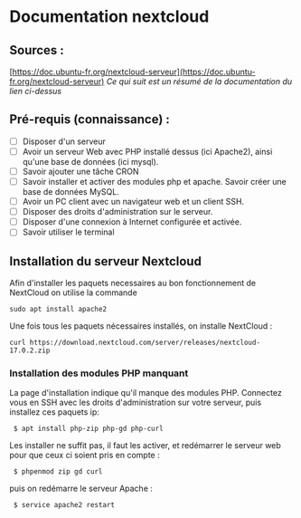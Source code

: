 # Documentation nextcloud

## Sources :
[https://doc.ubuntu-fr.org/nextcloud-serveur](https://doc.ubuntu-fr.org/nextcloud-serveur)
*Ce qui suit est un résumé de la documentation du lien ci-dessus*

## Pré-requis (connaissance) :

 - [ ] Disposer d'un serveur
 - [ ] Avoir un serveur Web avec PHP installé dessus (ici Apache2),  ainsi qu'une base de données (ici mysql).
 - [ ] Savoir ajouter une tâche CRON
 - [ ] Savoir installer et activer des modules php et apache. Savoir créer une base de données MySQL.
 - [ ] Avoir un PC client avec un navigateur web et un client SSH.
 - [ ] Disposer des droits d'administration sur le serveur.
 - [ ] Disposer d'une connexion à Internet configurée et activée.
 - [ ] Savoir utiliser le terminal

## Installation du serveur Nextcloud
Afin d'installer les paquets necessaires au bon fonctionnement de NextCloud on utilise la commande 
```bash=
sudo apt install apache2 
```

Une fois tous les paquets nécessaires installés, on installe NextCloud :

```bash=
curl https://download.nextcloud.com/server/releases/nextcloud-17.0.2.zip 
```
### Installation des modules PHP manquant

La page d'installation indique qu'il manque des modules PHP. Connectez vous en SSH  avec les  droits d'administration  sur votre serveur, puis  
installez ces paquets ip:
```bash=
 $ apt install php-zip php-gd php-curl
```
Les installer ne suffit pas, il faut les activer, et redémarrer le serveur web pour que ceux ci soient pris en compte :
```bash=
 $ phpenmod zip gd curl
```
puis on redémarre le serveur Apache :
```bash=
 $ service apache2 restart
```

